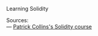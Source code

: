 Learning Solidity

Sources: </br> 
— [Patrick Collins's Solidity course](https://youtu.be/umepbfKp5rI)